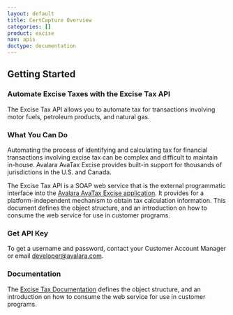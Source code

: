 ```yaml
---
layout: default
title: CertCapture Overview
categories: []
product: excise
nav: apis
doctype: documentation
---
```

<h2>Getting Started</h2>
<h3>Automate Excise Taxes with the Excise Tax API</h3>
The Excise Tax API allows you to automate tax for transactions involving motor fuels, petroleum products, and natural gas.
<h3>What You Can Do</h3>
Automating the process of identifying and calculating tax for financial transactions involving excise tax can be complex and difficult to maintain in-house. Avalara AvaTax Excise provides built-in support for thousands of jurisdictions in the U.S. and Canada.

The Excise Tax API is a SOAP web service that is the external programmatic interface into the <a href="https://www.avalara.com/products/avatax-excise/">Avalara AvaTax Excise application</a>. It provides for a platform-independent mechanism to obtain tax calculation information. This document defines the object structure, and an introduction on how to consume the web service for use in customer programs.
<h3>Get API Key</h3>
To get a username and password, contact your Customer Account Manager or email <a href="mailto:developer@avalara.com">developer@avalara.com</a>.
<h3>Documentation</h3>
The <a href="/excise/api-reference/tax-determination/v5_22_0">Excise Tax Documentation</a> defines the object structure, and an introduction on how to consume the web service for use in customer programs.